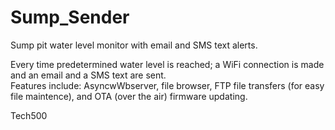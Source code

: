 # Sump_Sender
Sump pit water level monitor with email and SMS text alerts.

Every time predetermined water level is reached; a WiFi connection is made and an email and a SMS text are sent.  
Features include:  AsyncwWbserver, file browser, FTP file transfers (for easy file maintence), and OTA (over the air) firmware updating. 

Tech500
